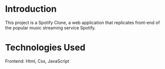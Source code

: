 # Introduction

This project is a Spotify Clone, a web application that replicates front-end of the popular music streaming service Spotify. 

# Technologies Used

Frontend: Html, Css, JavaScript